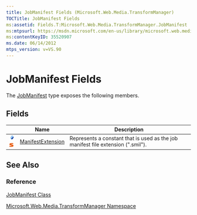 ```yaml
---
title: JobManifest Fields (Microsoft.Web.Media.TransformManager)
TOCTitle: JobManifest Fields
ms:assetid: Fields.T:Microsoft.Web.Media.TransformManager.JobManifest
ms:mtpsurl: https://msdn.microsoft.com/en-us/library/microsoft.web.media.transformmanager.jobmanifest_fields(v=VS.90)
ms:contentKeyID: 35520907
ms.date: 06/14/2012
mtps_version: v=VS.90
---
```


# JobManifest Fields

The [JobManifest](jobmanifest-class-microsoft-web-media-transformmanager.md) type exposes the following members.

## Fields

||Name|Description|
|--- |--- |--- |
|![Public field](images/Hh125771.pubfield(en-us,VS.90).gif "Public field")![Static member](images/Hh125771.static(en-us,VS.90).gif "Static member")|[ManifestExtension](jobmanifest-manifestextension-field-microsoft-web-media-transformmanager.md)|Represents a constant that is used as the job manifest file extension (".smil").|


## See Also

### Reference

[JobManifest Class](jobmanifest-class-microsoft-web-media-transformmanager.md)

[Microsoft.Web.Media.TransformManager Namespace](microsoft-web-media-transformmanager-namespace.md)

